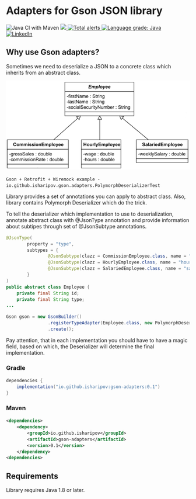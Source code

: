 # Adapters for Gson JSON library

![Java CI with Maven](https://github.com/iSharipov/gson-adapters/workflows/Java%20CI%20with%20Maven/badge.svg?branch=master)
<a href="https://codecov.io/gh/iSharipov/gson-adapters">
  <img src="https://codecov.io/gh/iSharipov/gson-adapters/branch/master/graph/badge.svg" />
</a>
<a href="https://lgtm.com/projects/g/iSharipov/gson-adapters/alerts/">
    <img alt="Total alerts" src="https://img.shields.io/lgtm/alerts/g/iSharipov/gson-adapters.svg?logo=lgtm&logoWidth=18"/>
</a>
<a href="https://lgtm.com/projects/g/iSharipov/gson-adapters/context:java">
    <img alt="Language grade: Java" src="https://img.shields.io/lgtm/grade/java/g/iSharipov/gson-adapters.svg?logo=lgtm&logoWidth=18"/>
</a>
<br />
[![LinkedIn][linkedin-shield]][linkedin-url]

[linkedin-shield]: https://img.shields.io/badge/-LinkedIn-black.svg?style=flat-square&logo=linkedin&colorB=555
[linkedin-url]: https://linkedin.com/in/iSharipov

## Why use Gson adapters?

Sometimes we need to deserialize a JSON to a concrete class which inherits from an abstract class.

![Alt text](/uml.png?raw=true "UML class diagram")

`Gson + Retrofit + Wiremock example - io.github.isharipov.gson.adapters.PolymorphDeserializerTest`

Library provides a set of annotations you can apply to abstract class.
Also, library contains Polymorph Deserializer which do the trick. 

To tell the deserializer which implementation to use to deserialization, annotate abstract class with @JsonType annotation and provide information about subtipes through set of @JsonSubtype annotations.

```java
@JsonType(
        property = "type",
        subtypes = {
                @JsonSubtype(clazz = CommissionEmployee.class, name = "commission"),
                @JsonSubtype(clazz = HourlyEmployee.class, name = "hourly"),
                @JsonSubtype(clazz = SalariedEmployee.class, name = "salaried")
        }
)
public abstract class Employee {
    private final String id;
    private final String type;
...    
```

```java
Gson gson = new GsonBuilder()
                .registerTypeAdapter(Employee.class, new PolymorphDeserializer<Employee>())
                .create();
```
Pay attention, that in each implementation you should have to have a magic field, based on which, the Deserializer will determine the final implementation.

### Gradle
```groovy
dependencies {
    implementation("io.github.isharipov:gson-adapters:0.1")
}
```

### Maven
```xml
<dependencies>
    <dependency>
        <groupId>io.github.isharipov</groupId>
        <artifactId>gson-adapters</artifactId>
        <version>0.1</version>
    </dependency>
<dependencies>
```

## Requirements
Library requires Java 1.8 or later.